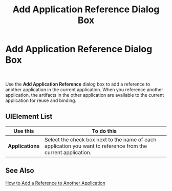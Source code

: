 ﻿---
title: Add Application Reference Dialog Box
TOCTitle: Add Application Reference Dialog Box
ms:assetid: c6a6990f-32e0-44b7-9ef4-76be3788e2f8
ms:mtpsurl: https://msdn.microsoft.com/en-us/library/Aa547925(v=BTS.80)
ms:contentKeyID: 51531208
ms.date: 08/30/2017
mtps_version: v=BTS.80
f1_keywords:
- bts10.admin.application.addref
---

# Add Application Reference Dialog Box

 

Use the **Add Application Reference** dialog box to add a reference to another application in the current application. When you reference another application, the artifacts in the other application are available to the current application for reuse and binding.

## UIElement List

<table>
<thead>
<tr class="header">
<th>Use this</th>
<th>To do this</th>
</tr>
</thead>
<tbody>
<tr class="odd">
<td><strong>Applications</strong></td>
<td>Select the check box next to the name of each application you want to reference from the current application.</td>
</tr>
</tbody>
</table>


## See Also

[How to Add a Reference to Another Application](https://msdn.microsoft.com/library/aa560629\(v=bts.80\))

